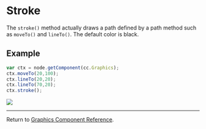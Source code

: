 # Stroke

The `stroke()` method actually draws a path defined by a path method such as `moveTo()` and `lineTo()`. The default color is black.

## Example

```javascript
var ctx = node.getComponent(cc.Graphics);
ctx.moveTo(20,100);
ctx.lineTo(20,20);
ctx.lineTo(70,20);
ctx.stroke();
```

<a href="graphics/stroke.png"><img src="graphics/stroke.png"></a>

<hr>

Return to [Graphics Component Reference](../../components/graphics.md).
